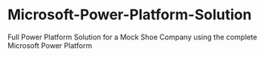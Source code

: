 # Microsoft-Power-Platform-Solution
Full Power Platform Solution for a Mock Shoe Company using the complete Microsoft Power Platform
